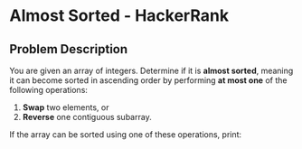 # Almost Sorted - HackerRank

## Problem Description

You are given an array of integers. Determine if it is **almost sorted**, meaning it can become sorted in ascending order by performing **at most one** of the following operations:

1. **Swap** two elements, or  
2. **Reverse** one contiguous subarray.

If the array can be sorted using one of these operations, print:
